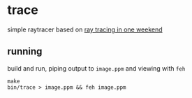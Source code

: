 # trace

simple raytracer based on [ray tracing in one weekend](https://raytracing.github.io/books/RayTracingInOneWeekend.html)

 ## running

 build and run, piping output to `image.ppm` and viewing with `feh`

 ```
 make
 bin/trace > image.ppm && feh image.ppm
 ```
